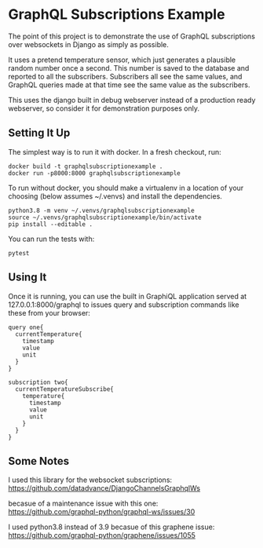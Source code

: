 
# GraphQL Subscriptions Example #

The point of this project is to demonstrate the use of GraphQL subscriptions over websockets in Django as simply as possible.

It uses a pretend temperature sensor, which just generates a plausible random number once a second.  This number is saved to the database and reported to all the subscribers.  Subscribers all see the same values, and GraphQL queries made at that time see the same value as the subscribers.

This uses the django built in debug webserver instead of a production ready webserver, so consider it for demonstration purposes only.

## Setting It Up ##

The simplest way is to run it with docker.  In a fresh checkout, run:

    docker build -t graphqlsubscriptionexample .
    docker run -p8000:8000 graphqlsubscriptionexample

To run without docker, you should make a virtualenv in a location of your choosing (below assumes ~/.venvs) and install the dependencies.

    python3.8 -m venv ~/.venvs/graphqlsubscriptionexample
    source ~/.venvs/graphqlsubscriptionexample/bin/activate
    pip install --editable .

You can run the tests with:

    pytest

## Using It ##

Once it is running, you can use the built in GraphiQL application served at 127.0.0.1:8000/graphql to issues query and subscription commands like these from your browser:

    query one{
      currentTemperature{
        timestamp
  	    value
        unit
      }
    }

    subscription two{
      currentTemperatureSubscribe{
        temperature{
          timestamp
          value
          unit
        }
      }
    }

## Some Notes ##

I used this library for the websocket subscriptions:
https://github.com/datadvance/DjangoChannelsGraphqlWs

becasue of a maintenance issue with this one:  
https://github.com/graphql-python/graphql-ws/issues/30

I used python3.8 instead of 3.9 becasue of this graphene issue:  
https://github.com/graphql-python/graphene/issues/1055